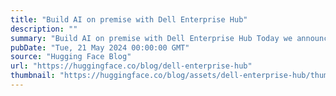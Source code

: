 ```yaml
---
title: "Build AI on premise with Dell Enterprise Hub"
description: ""
summary: "Build AI on premise with Dell Enterprise Hub Today we announce the Dell Enterprise Hub, a new experi..."
pubDate: "Tue, 21 May 2024 00:00:00 GMT"
source: "Hugging Face Blog"
url: "https://huggingface.co/blog/dell-enterprise-hub"
thumbnail: "https://huggingface.co/blog/assets/dell-enterprise-hub/thumbnail.jpg"
---
```


